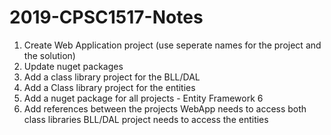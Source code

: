 # 2019-CPSC1517-Notes

1. Create Web Application project (use seperate names for the project and the solution)
2. Update nuget packages
3. Add a class library project for the BLL/DAL
4. Add a Class library project for the entities
5. Add a nuget package for all projects - Entity Framework 6
6. Add references between the projects
  WebApp needs to access both class libraries
  BLL/DAL project needs to access the entities
